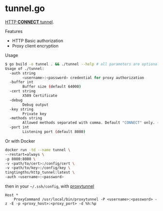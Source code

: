 # tunnel.go

[HTTP **CONNECT** tunnel](https://developer.mozilla.org/en-US/docs/Web/HTTP/Methods/CONNECT).  
  
Features
- HTTP Basic authorization
- Proxy client encryption

Usage
```sh
$ go build -o tunnel . && ./tunnel --help # all parameters are optional
Usage of ./tunnel:
  -auth string
        <username>:<password> credential for proxy authorization
  -buffer int
        Buffer size (default 64000)
  -cert string
        X509 Certificate
  -debug
        Debug output
  -key string
        Private key
  -methods string
        Allowed methods separated with comma. Default "CONNECT" only. (default "CONNECT")
  -port int
        Listening port (default 8080)
```

Or with Docker
```sh
docker run -td --name tunnel \
--restart=always \
-p 8080:8080 \
-v <path/to/cert>:/config/cert \
-v <path/to/key>:/config/key \
tingtingths/http_tunnel:latest \
-auth <username>:<password>
```

then in your `~/.ssh/config`, with [proxytunnel](https://github.com/proxytunnel/proxytunnel)
```
Host *
    ProxyCommand /usr/local/bin/proxytunnel -P <username>:<password> -z -E -p <proxy_host>:<proxy_port> -d %h:%p
```
